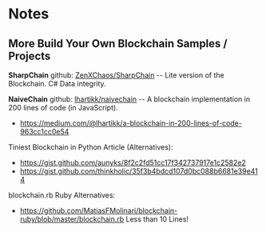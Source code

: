 # Notes



## More Build Your Own Blockchain Samples / Projects


**SharpChain** github: [ZenXChaos/SharpChain](https://github.com/ZenXChaos/SharpChain) -- Lite version of the Blockchain. C# Data integrity.

**NaiveChain** github: [lhartikk/naivechain](https://github.com/lhartikk/naivechain) -- A blockchain implementation in 200 lines of code (in JavaScript).

- https://medium.com/@lhartikk/a-blockchain-in-200-lines-of-code-963cc1cc0e54


Tiniest Blockchain in Python Article (Alternatives):

- https://gist.github.com/aunyks/8f2c2fd51cc17f342737917e1c2582e2
- https://gist.github.com/thinkholic/35f3b4bdcd107d0bc088b6681e39e414

blockchain.rb Ruby Alternatives:

- https://github.com/MatiasFMolinari/blockchain-ruby/blob/master/blockchain.rb    Less than 10 Lines!



